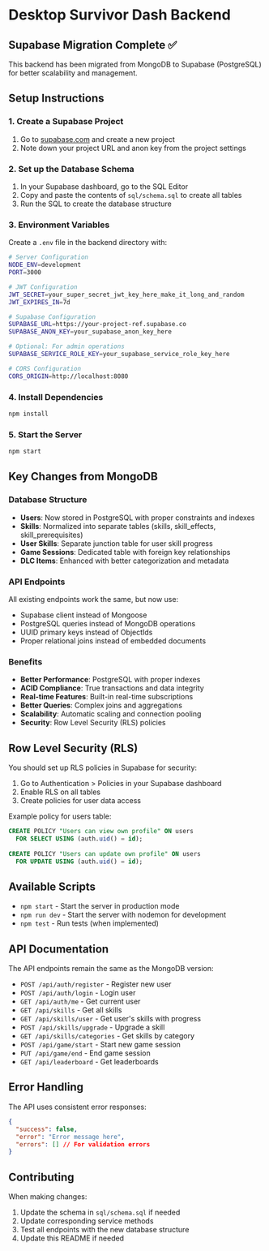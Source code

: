 # Desktop Survivor Dash Backend

## Supabase Migration Complete ✅

This backend has been migrated from MongoDB to Supabase (PostgreSQL) for better scalability and management.

## Setup Instructions

### 1. Create a Supabase Project
1. Go to [supabase.com](https://supabase.com) and create a new project
2. Note down your project URL and anon key from the project settings

### 2. Set up the Database Schema
1. In your Supabase dashboard, go to the SQL Editor
2. Copy and paste the contents of `sql/schema.sql` to create all tables
3. Run the SQL to create the database structure

### 3. Environment Variables
Create a `.env` file in the backend directory with:

```bash
# Server Configuration
NODE_ENV=development
PORT=3000

# JWT Configuration
JWT_SECRET=your_super_secret_jwt_key_here_make_it_long_and_random
JWT_EXPIRES_IN=7d

# Supabase Configuration
SUPABASE_URL=https://your-project-ref.supabase.co
SUPABASE_ANON_KEY=your_supabase_anon_key_here

# Optional: For admin operations
SUPABASE_SERVICE_ROLE_KEY=your_supabase_service_role_key_here

# CORS Configuration
CORS_ORIGIN=http://localhost:8080
```

### 4. Install Dependencies
```bash
npm install
```

### 5. Start the Server
```bash
npm start
```

## Key Changes from MongoDB

### Database Structure
- **Users**: Now stored in PostgreSQL with proper constraints and indexes
- **Skills**: Normalized into separate tables (skills, skill_effects, skill_prerequisites)
- **User Skills**: Separate junction table for user skill progress
- **Game Sessions**: Dedicated table with foreign key relationships
- **DLC Items**: Enhanced with better categorization and metadata

### API Endpoints
All existing endpoints work the same, but now use:
- Supabase client instead of Mongoose
- PostgreSQL queries instead of MongoDB operations
- UUID primary keys instead of ObjectIds
- Proper relational joins instead of embedded documents

### Benefits
- **Better Performance**: PostgreSQL with proper indexes
- **ACID Compliance**: True transactions and data integrity
- **Real-time Features**: Built-in real-time subscriptions
- **Better Queries**: Complex joins and aggregations
- **Scalability**: Automatic scaling and connection pooling
- **Security**: Row Level Security (RLS) policies

## Row Level Security (RLS)

You should set up RLS policies in Supabase for security:

1. Go to Authentication > Policies in your Supabase dashboard
2. Enable RLS on all tables
3. Create policies for user data access

Example policy for users table:
```sql
CREATE POLICY "Users can view own profile" ON users 
  FOR SELECT USING (auth.uid() = id);
  
CREATE POLICY "Users can update own profile" ON users 
  FOR UPDATE USING (auth.uid() = id);
```

## Available Scripts

- `npm start` - Start the server in production mode
- `npm run dev` - Start the server with nodemon for development
- `npm test` - Run tests (when implemented)

## API Documentation

The API endpoints remain the same as the MongoDB version:

- `POST /api/auth/register` - Register new user
- `POST /api/auth/login` - Login user
- `GET /api/auth/me` - Get current user
- `GET /api/skills` - Get all skills
- `GET /api/skills/user` - Get user's skills with progress
- `POST /api/skills/upgrade` - Upgrade a skill
- `GET /api/skills/categories` - Get skills by category
- `POST /api/game/start` - Start new game session
- `PUT /api/game/end` - End game session
- `GET /api/leaderboard` - Get leaderboards

## Error Handling

The API uses consistent error responses:

```json
{
  "success": false,
  "error": "Error message here",
  "errors": [] // For validation errors
}
```

## Contributing

When making changes:
1. Update the schema in `sql/schema.sql` if needed
2. Update corresponding service methods
3. Test all endpoints with the new database structure
4. Update this README if needed 
